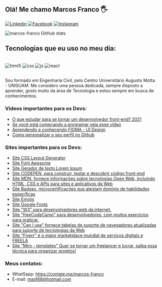 ## Olá! Me chamo Marcos Franco 🖐️

[![Linkedin](https://img.shields.io/badge/LinkedIn-0077B5?style=for-the-badge&logo=linkedin&logoColor=white)](https://www.linkedin.com/in/marcosfranco-5b1a8a111/)
[![Facebook](https://img.shields.io/badge/Facebook-1877F2?style=for-the-badge&logo=facebook&logoColor=white)](https://www.facebook.com/marcos.franco.5688)
[![Instagram](https://img.shields.io/badge/Instagram-E4405F?style=for-the-badge&logo=instagram&logoColor=white)](https://www.instagram.com/marcos.franco_rio/)

![marcos-franco GitHub stats](https://github-readme-stats.vercel.app/api?username=marcos-franco&show_icons=true&theme=dracula&count_private=true)

## Tecnologias que eu uso no meu dia:

<div style="display: inline_block"><br/>
<div style="display: inline_block">
  <img align="center" alt="html5" src="https://img.shields.io/badge/HTML5-E34F26?style=for-the-badge&logo=html5&logoColor=white" />
  <img align="center" alt="css" src="https://img.shields.io/badge/CSS3-1572B6?style=for-the-badge&logo=css3&logoColor=white" />
  <img align="center" alt="js" src="https://img.shields.io/badge/JavaScript-F7DF1E?style=for-the-badge&logo=javascript&logoColor=black" />
  <img align="center" alt="react" src="https://img.shields.io/badge/React-20232A?style=for-the-badge&logo=react&logoColor=61DAFB" />  
</div><br/>

Sou formado em Engenharia Civil, pelo Centro Universitário Augusto Motta - UNISUAM. 
Me considero uma pessoa dedicada, sempre disposto a aprender, gosto muito da área de Tecnologia e estou sempre em busca de conhecimentos.

### Videos importantes para os Devs:
- [O que estudar para se tornar um desenvolvedor front-end? 2021](https://youtu.be/Ab-kGzlCCWI)<br/>
- [Se você está começando a programar veja esse vídeo](https://www.youtube.com/watch?v=NsJNN6-CTJ0)<br/>
- [Aprendendo e conhecendo FIGMA - UI Design](https://youtu.be/KRCfX25yFf4)<br/>
- [Como personalizar o seu perfil no Github](https://www.youtube.com/watch?v=cRoBt6AZgjc)<br/>

### Sites importantes para os Devs:
- [Site CSS Layout Generator](https://layout.bradwoods.io/)<br/>
- [Site Font Awesome](https://fontawesome.com/)<br/>
- [Site Gerador de texto Lorem Ipsum](https://www.loremipzum.com/pt/)<br/>
- [Site CODEPEN, para construir, testar e descobrir código front-end](https://codepen.io/)<br/>
- [Site MDN, fornece informações sobre tecnologias Open Web, incluindo HTML, CSS e APIs para sites e aplicativos da Web](https://developer.mozilla.org/pt-BR/)<br/>
- [Site Badges, microcertificações que atestam domínio de habilidades específicas](https://dev.to/envoy_/150-badges-for-github-pnk)<br/>
- [Site Emojis](https://emojipedia.org/)<br/>
- [Site Google Fonts](https://fonts.google.com/)<br/>
- [Site "W3" para desenvolvedores web da internet.](https://www.w3schools.com/)<br/>
- [Site "freeCodeCamp" para desenvolvedores, com muitos exercícios para praticar.](https://www.freecodecamp.org/learn/)<br/>
- [Site "Can I use" fornece tabelas de suporte de navegadores atualizadas para suporte de tecnologias da Web](https://caniuse.com/)<br/>
- [Site "Fiverr" é o maior marketplace mundial de serviços digitais e FREELA](https://www.fiverr.com/)<br/>
- [Site "Miro - templates" Quer se tornar um freelancer e lucrar, saiba essa técnica para organizar projetos!](https://miro.com/pt/planejamento-estrategico/grafico-gantt/)<br/>

### Meus contatos:
- WhatSapp: https://contate.me/marcos-franco
- E-mail: masf68@hotmail.com
